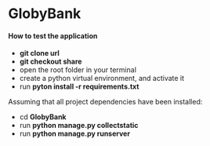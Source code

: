# GlobyBank
 
 #### How to test the application

 - **git clone url**
 - **git checkout share**
 - open the root folder in your terminal
 - create a python virtual environment, and activate it
 - run **pyton install -r requirements.txt**
 
 Assuming that all project dependencies have been installed:
 - cd **GlobyBank**
 - run **python manage.py collectstatic**
 - run **python manage.py runserver**